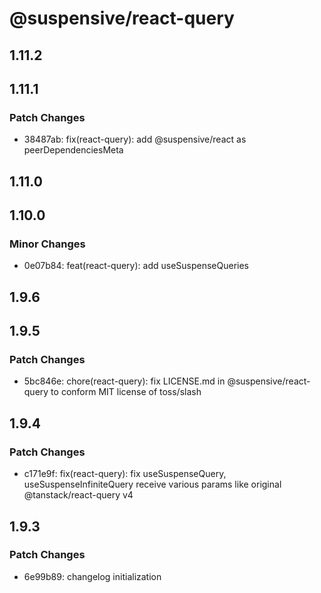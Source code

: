 # @suspensive/react-query

## 1.11.2

## 1.11.1

### Patch Changes

- 38487ab: fix(react-query): add @suspensive/react as peerDependenciesMeta

## 1.11.0

## 1.10.0

### Minor Changes

- 0e07b84: feat(react-query): add useSuspenseQueries

## 1.9.6

## 1.9.5

### Patch Changes

- 5bc846e: chore(react-query): fix LICENSE.md in @suspensive/react-query to conform MIT license of toss/slash

## 1.9.4

### Patch Changes

- c171e9f: fix(react-query): fix useSuspenseQuery, useSuspenseInfiniteQuery receive various params like original @tanstack/react-query v4

## 1.9.3

### Patch Changes

- 6e99b89: changelog initialization
